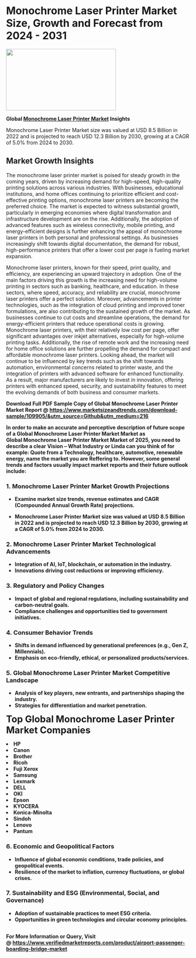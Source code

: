 <H1>Monochrome Laser Printer Market Size, Growth and Forecast from 2024 - 2031</H1><img class="aligncenter size-medium wp-image-584254" src="https://thirdeyenews.in/wp-content/uploads/2024/09/Global-Market-Research-300x168.jpeg" alt="" width="300" height="168" /><p><strong>Global&nbsp;<a href="https://www.marketsizeandtrends.com/download-sample/109905/&amp;utm_source=Github&utm_medium=216">Monochrome Laser Printer Market</a> Insights</strong></p><p>Monochrome Laser Printer Market size was valued at USD 8.5 Billion in 2022 and is projected to reach USD 12.3 Billion by 2030, growing at a CAGR of 5.0% from 2024 to 2030.</p><p><h2>Market Growth Insights</h2> <p>The monochrome laser printer market is poised for steady growth in the coming years, driven by increasing demand for high-speed, high-quality printing solutions across various industries. With businesses, educational institutions, and home offices continuing to prioritize efficient and cost-effective printing options, monochrome laser printers are becoming the preferred choice. The market is expected to witness substantial growth, particularly in emerging economies where digital transformation and infrastructure development are on the rise. Additionally, the adoption of advanced features such as wireless connectivity, mobile printing, and energy-efficient designs is further enhancing the appeal of monochrome laser printers in both personal and professional settings. As businesses increasingly shift towards digital documentation, the demand for robust, high-performance printers that offer a lower cost per page is fueling market expansion.</p> <p><strong></strong></p> <p>Monochrome laser printers, known for their speed, print quality, and efficiency, are experiencing an upward trajectory in adoption. One of the main factors driving this growth is the increasing need for high-volume printing in sectors such as banking, healthcare, and education. In these sectors, where speed, accuracy, and reliability are crucial, monochrome laser printers offer a perfect solution. Moreover, advancements in printer technologies, such as the integration of cloud printing and improved toner formulations, are also contributing to the sustained growth of the market. As businesses continue to cut costs and streamline operations, the demand for energy-efficient printers that reduce operational costs is growing. Monochrome laser printers, with their relatively low cost per page, offer significant advantages over inkjet alternatives, especially for high-volume printing tasks. Additionally, the rise of remote work and the increasing need for home office solutions are further propelling the demand for compact and affordable monochrome laser printers. Looking ahead, the market will continue to be influenced by key trends such as the shift towards automation, environmental concerns related to printer waste, and the integration of printers with advanced software for enhanced functionality. As a result, major manufacturers are likely to invest in innovation, offering printers with enhanced speed, security, and sustainability features to meet the evolving demands of both business and consumer markets.</p> <p><strong></p><p><span class=""><strong>Download Full PDF Sample Copy of Global Monochrome Laser Printer Market Report</strong> @ <a href="https://www.marketsizeandtrends.com/download-sample/109905/&amp;utm_source=Github&utm_medium=216" target="_blank">https://www.marketsizeandtrends.com/download-sample/109905/&amp;utm_source=Github&utm_medium=216</a></span></p><p>In order to make an accurate and perceptive description of future scope of a Global&nbsp;Monochrome Laser Printer Market Market as Global&nbsp;Monochrome Laser Printer Market Market of 2025, you need to describe a clear Vision &ndash; What Industry or Linda can you think of for example: Quote from a Technology, healthcare, automotive, renewable energy, name the market you are Reffering to. However, some general trends and factors usually impact market reports and their future outlook include:</p><h3>1.&nbsp;<strong>Monochrome Laser Printer Market Growth Projections</strong></h3><ul><li>Examine market size trends, revenue estimates and CAGR (Compounded Annual Growth Rate) projections.</li><li><p>Monochrome Laser Printer Market size was valued at USD 8.5 Billion in 2022 and is projected to reach USD 12.3 Billion by 2030, growing at a CAGR of 5.0% from 2024 to 2030.</p></li></ul><h3>2.&nbsp;<strong>Monochrome Laser Printer Market Technological Advancements</strong></h3><ul><li>Integration of AI, IoT, blockchain, or automation in the industry.</li><li>Innovations driving cost reductions or improving efficiency.</li></ul><h3>3.&nbsp;<strong>Regulatory and Policy Changes</strong></h3><ul><li>Impact of global and regional regulations, including sustainability and carbon-neutral goals.</li><li>Compliance challenges and opportunities tied to government initiatives.</li></ul><h3>4.&nbsp;<strong>Consumer Behavior Trends</strong></h3><ul><li>Shifts in demand influenced by generational preferences (e.g., Gen Z, Millennials).</li><li>Emphasis on eco-friendly, ethical, or personalized products/services.</li></ul><h3>5.&nbsp;<strong>Global Monochrome Laser Printer Market Competitive Landscape</strong></h3><ul><li>Analysis of key players, new entrants, and partnerships shaping the industry.</li><li>Strategies for differentiation and market penetration.</li></ul><p data-pm-slice="1 1 []"><span style="color: inherit; font-family: inherit; font-size: 25px;">Top Global Monochrome Laser Printer Market Companies</span></p><div class="" data-test-id=""><p><li>HP</li><li> Canon</li><li> Brother</li><li> Ricoh</li><li> Fuji Xerox</li><li> Samsung</li><li> Lexmark</li><li> DELL</li><li> OKI</li><li> Epson</li><li> KYOCERA</li><li> Konica-Minolta</li><li> Sindoh</li><li> Lenovo</li><li> Pantum</li></p></div><h3>6.&nbsp;<strong>Economic and Geopolitical Factors</strong></h3><ul><li>Influence of global economic conditions, trade policies, and geopolitical events.</li><li>Resilience of the market to inflation, currency fluctuations, or global crises.</li></ul><h3>7.&nbsp;<strong>Sustainability and ESG (Environmental, Social, and Governance)</strong></h3><ul><li>Adoption of sustainable practices to meet ESG criteria.</li><li>Opportunities in green technologies and circular economy principles.</li></ul><h2><strong style="font-size: 14px;">For More Information or Query, Visit @&nbsp;</strong><a style="background-color: #ffffff; font-size: 14px;" href="https://www.marketsizeandtrends.com/report/monochrome-laser-printer-market/" target="_blank">https://www.verifiedmarketreports.com/product/airport-passenger-boarding-bridge-market</a></h2>
